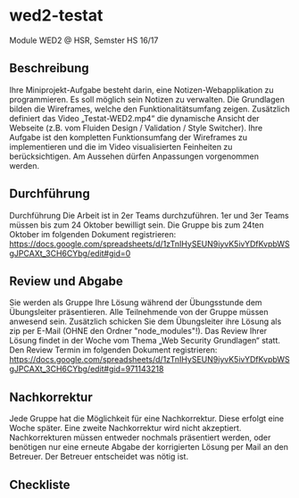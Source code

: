 # wed2-testat
Module WED2 @ HSR, Semster HS 16/17

## Beschreibung
Ihre Miniprojekt-Aufgabe besteht darin, eine Notizen-Webapplikation zu programmieren. Es soll
möglich sein Notizen zu verwalten.
Die Grundlagen bilden die Wireframes, welche den Funktionalitätsumfang zeigen. Zusätzlich
definiert das Video „Testat-WED2.mp4“ die dynamische Ansicht der Webseite (z.B. vom Fluiden
Design / Validation / Style Switcher).
Ihre Aufgabe ist den kompletten Funktionsumfang der Wireframes zu implementieren und die
im Video visualisierten Feinheiten zu berücksichtigen.
Am Aussehen dürfen Anpassungen vorgenommen werden.

## Durchführung
Durchführung
Die Arbeit ist in 2er Teams durchzuführen.
1er und 3er Teams müssen bis zum 24 Oktober bewilligt sein.
Die Gruppe bis zum 24ten Oktober im folgenden Dokument registrieren:
https://docs.google.com/spreadsheets/d/1zTnIHySEUN9iyvK5ivYDfKvpbWSgJPCAXt_3CH6CYbg/edit#gid=0

## Review und Abgabe
Sie werden als Gruppe Ihre Lösung während der Übungsstunde dem Übungsleiter
präsentieren. Alle Teilnehmende von der Gruppe müssen anwesend sein.
Zusätzlich schicken Sie dem Übungsleiter ihre Lösung als zip per E-Mail (OHNE den Ordner
"node_modules"!).
Das Review Ihrer Lösung findet in der Woche vom Thema „Web Security Grundlagen“ statt.
Den Review Termin im folgenden Dokument registrieren:
https://docs.google.com/spreadsheets/d/1zTnIHySEUN9iyvK5ivYDfKvpbWSgJPCAXt_3CH6CYbg/edit#gid=971143218

## Nachkorrektur
Jede Gruppe hat die Möglichkeit für eine Nachkorrektur. Diese erfolgt eine Woche später. Eine
zweite Nachkorrektur wird nicht akzeptiert.
Nachkorrekturen müssen entweder nochmals präsentiert werden, oder benötigen nur eine
erneute Abgabe der korrigierten Lösung per Mail an den Betreuer. Der Betreuer entscheidet
was nötig ist.

## Checkliste

